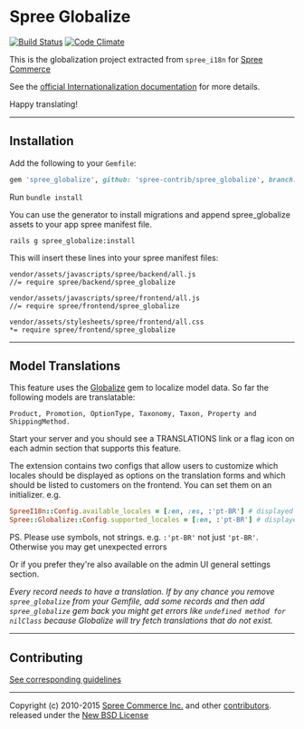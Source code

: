 # Spree Globalize

[![Build Status](https://travis-ci.org/spree-contrib/spree_globalize.svg?branch=master)](https://travis-ci.org/spree-contrib/spree_globalize)
[![Code Climate](https://codeclimate.com/github/spree-contrib/spree_globalize/badges/gpa.svg)](https://codeclimate.com/github/spree-contrib/spree_globalize)

This is the globalization project extracted from `spree_i18n` for [Spree Commerce][1]

See the [official Internationalization documentation][2] for more details.

Happy translating!

---

## Installation

Add the following to your `Gemfile`:

```ruby
gem 'spree_globalize', github: 'spree-contrib/spree_globalize', branch: 'master'
```

Run `bundle install`

You can use the generator to install migrations and append spree_globalize assets to
your app spree manifest file.

    rails g spree_globalize:install

This will insert these lines into your spree manifest files:

```
vendor/assets/javascripts/spree/backend/all.js
//= require spree/backend/spree_globalize

vendor/assets/javascripts/spree/frontend/all.js
//= require spree/frontend/spree_globalize

vendor/assets/stylesheets/spree/frontend/all.css
*= require spree/frontend/spree_globalize
```

---

## Model Translations

This feature uses the [Globalize][3] gem to localize model data.
So far the following models are translatable:

    Product, Promotion, OptionType, Taxonomy, Taxon, Property and ShippingMethod.

Start your server and you should see a TRANSLATIONS link or a flag icon on each
admin section that supports this feature.

The extension contains two configs that allow users to customize which locales
should be displayed as options on the translation forms and which should be
listed to customers on the frontend. You can set them on an initializer. e.g.

```ruby
SpreeI18n::Config.available_locales = [:en, :es, :'pt-BR'] # displayed on translation forms
Spree::Globalize::Config.supported_locales = [:en, :'pt-BR'] # displayed on frontend select box
```

PS. Please use symbols, not strings. e.g. `:'pt-BR'` not just `'pt-BR'`. Otherwise
you may get unexpected errors

Or if you prefer they're also available on the admin UI general settings section.

*Every record needs to have a translation. If by any chance you remove `spree_globalize`
from your Gemfile, add some records and then add `spree_globalize` gem back you might get
errors like ``undefined method for nilClass`` because Globalize will try fetch
translations that do not exist.*

---

## Contributing

[See corresponding guidelines][7]

---

Copyright (c) 2010-2015 [Spree Commerce Inc.][1] and other [contributors][5]. released under the [New BSD License][6]

[1]: http://spreecommerce.com
[2]: http://guides.spreecommerce.com/developer/i18n.html
[3]: https://github.com/globalize/globalize
[5]: https://github.com/spree-contrib/spree_globalize/graphs/contributors
[6]: https://github.com/spree-contrib/spree_globalize/blob/master/LICENSE.md
[7]: https://github.com/spree-contrib/spree_globalize/blob/master/CONTRIBUTING.md

